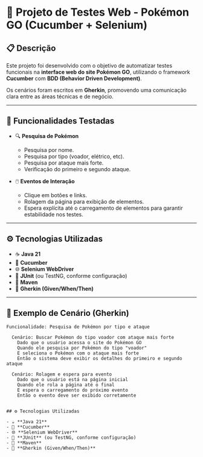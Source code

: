 # 🧪 Projeto de Testes Web - Pokémon GO (Cucumber + Selenium)

## 📋 Descrição
Este projeto foi desenvolvido com o objetivo de automatizar testes funcionais na **interface web do site Pokémon GO**, utilizando o framework **Cucumber** com **BDD (Behavior Driven Development)**.

Os cenários foram escritos em **Gherkin**, promovendo uma comunicação clara entre as áreas técnicas e de negócio.

---

## 🚀 Funcionalidades Testadas

- 🔍 **Pesquisa de Pokémon**  
  - Pesquisa por nome.  
  - Pesquisa por tipo (voador, elétrico, etc).  
  - Pesquisa por ataque mais forte.  
  - Verificação do primeiro e segundo ataque.

- 🖱️ **Eventos de Interação**
  - Clique em botões e links.  
  - Rolagem da página para exibição de elementos.  
  - Espera explícita até o carregamento de elementos para garantir estabilidade nos testes.

---

## ⚙️ Tecnologias Utilizadas

- ☕ **Java 21**
- 🧩 **Cucumber**
- 🌐 **Selenium WebDriver**
- 🧱 **JUnit** (ou TestNG, conforme configuração)
- 🧭 **Maven**
- 🧾 **Gherkin (Given/When/Then)**

---

## 🧩 Exemplo de Cenário (Gherkin)

```gherkin
Funcionalidade: Pesquisa de Pokémon por tipo e ataque

  Cenário: Buscar Pokémon do tipo voador com ataque mais forte
    Dado que o usuário acessa o site do Pokémon GO
    Quando ele pesquisa por Pokémon do tipo "voador"
    E seleciona o Pokémon com o ataque mais forte
    Então o sistema deve exibir os detalhes do primeiro e segundo ataque

  Cenário: Rolagem e espera para evento
    Dado que o usuário está na página inicial
    Quando ele rola a página até o final
    E espera o carregamento do próximo evento
    Então o evento deve ser exibido corretamente


## ⚙️ Tecnologias Utilizadas

- ☕ **Java 21**
- 🧩 **Cucumber**
- 🌐 **Selenium WebDriver**
- 🧱 **JUnit** (ou TestNG, conforme configuração)
- 🧭 **Maven**
- 🧾 **Gherkin (Given/When/Then)**
